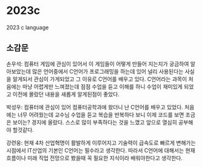 # 2023c
2023 c language

## 소감문
손우석: 컴퓨터 게임에 관심이 있어서 이 게임들이 어떻게 만들어 지는지가 궁금하여 알아보았는데 많은 언어중에서 C언어가 프로그래밍을 하는데 있어 널리 사용된다는 사실을 알게되서 관심이 가게되었고 그 이유로 C언어를 배우고 있다. C언어라는 과목이 처음에는 마냥 어렵게만 느껴졌는데 점점 수업을 듣고 이해를 하니 수업이 재미있게 되었고 이전에 몰랐던 내용을 새롭게 알게된점이 좋았다.

박성우: 컴퓨터에 관심이 있어 컴퓨터공학과에 왔더니 난 C언어를 배우고 있었다. 처음에는 너무 어려웠는데 교수님 수업을 듣고 복습을 반복하다 보니 이제 코드를 보면 조금은 보이는? 경지에 올랐다. 스스로 많이 부족하다는 것을 느꼈고 앞으로 열심히 공부해야 할것같다.

강련웅: 현재 4차 산업혁명이 활발하게 이루어지고 기술력이 급속도로 빠르게 변해가는 시점에서 IT산업의 기본인 C언어는 필수라고 생각한다. 따라서 C언어에 대해서는 현재 흐름이나 미래 직업 전망으로 봤을때 꼭 필요한 지식이라 배워야한다고 생각한다.
